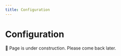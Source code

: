 ```yaml
---
title: Configuration
---
```


# Configuration

:construction: Page is under construction. Please come back later.